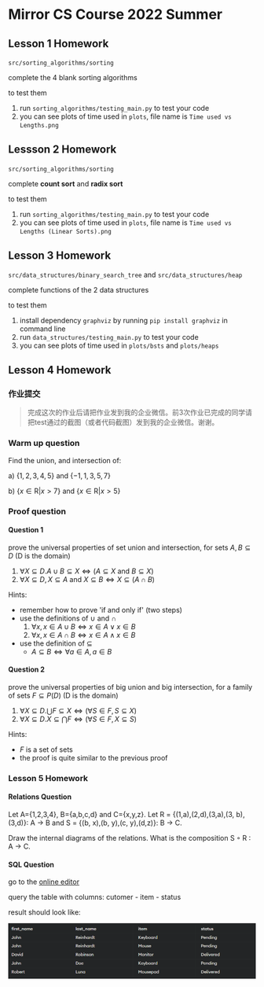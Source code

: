# Mirror CS Course 2022 Summer

## Lesson 1 Homework

`src/sorting_algorithms/sorting`

complete the 4 blank sorting algorithms

to test them
1. run `sorting_algorithms/testing_main.py` to test your code
2. you can see plots of time used in `plots`, file name is `Time used vs Lengths.png`

## Lessson 2 Homework

`src/sorting_algorithms/sorting`

complete **count sort** and **radix sort**

to test them
1. run `sorting_algorithms/testing_main.py` to test your code
2. you can see plots of time used in `plots`, file name is `Time used vs Lengths (Linear Sorts).png`

## Lesson 3 Homework

`src/data_structures/binary_search_tree` and `src/data_structures/heap`

complete functions of the 2 data structures

to test them
1. install dependency `graphviz` by running `pip install graphviz` in command line
2. run `data_structures/testing_main.py` to test your code
3. you can see plots of time used in `plots/bsts` and `plots/heaps`

## Lesson 4 Homework

### 作业提交

> 完成这次的作业后请把作业发到我的企业微信。前3次作业已完成的同学请把test通过的截图（或者代码截图）发到我的企业微信。谢谢。

### Warm up question

Find the union, and intersection of: 

a) $\{ 1, 2, 3, 4,5\}$ and $\{−1, 1, 3, 5,7\}$

b) $\{ x ∈ \text{R} | x > 7\}$ and $\{ x ∈ \text{R} | x > 5\}$

### Proof question

#### Question 1

prove the universal properties of set union and intersection, for sets $A,B \subseteq D$ (D is the domain)
1. $\forall X\subseteq D. A \cup B \subseteq X \iff (A \subseteq X \text{ and } B \subseteq X)$
2. $\forall X\subseteq D, X\subseteq A \text{ and } X\subseteq B \iff X \subseteq (A\cap B)$

Hints:
- remember how to prove 'if and only if' (two steps)
- use the definitions of $\cup$ and $\cap$
	1. $\forall x, x\in A\cup B \iff x\in A \vee x\in B$ 
	2. $\forall x, x\in A\cap B \iff x\in A \wedge x\in B$ 
- use the definition of $\subseteq$
	- $A\subseteq B\iff \forall a \in A,a\in B$

#### Question 2
	
prove the universal properties of big union and big intersection, for a family of sets  $F \subseteq P(D)$ (D is the domain)
1. $\forall X \subseteq D. \bigcup F \subseteq X \iff (\forall S \in F, S \subseteq X)$
2. $\forall X \subseteq D. X \subseteq \bigcap F \iff (\forall S\in F, X\subseteq S)$

Hints:
- $F$ is a set of sets
- the proof is quite similar to the previous proof

### Lesson 5 Homework

#### Relations Question

Let A={1,2,3,4}, B={a,b,c,d} and C={x,y,z}. 
Let R = {(1,a),(2,d),(3,a),(3, b),(3,d)}: A → B and S = {(b, x),(b, y),(c, y),(d,z)}: B → C.
    
Draw the internal diagrams of the relations. What is the composition S ◦ R : A → C.

#### SQL Question

go to the [online editor](https://www.programiz.com/sql/online-compiler/)

query the table with columns: cutomer - item - status

result should look like:

![table screenshot](imgs/table_screenshot.png)


